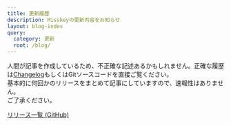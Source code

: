```yaml
---
title: 更新履歴
description: Misskeyの更新内容をお知らせ
layout: blog-index
query:
  category: 更新
  root: /blog/
---
```

人間が記事を作成しているため、不正確な記述あるかもしれません。正確な履歴は[Changelog](https://https://github.com/syuilo/misskey/blob/59cb7992e2d68529fcc4cc921e69349bad758594/CHANGELOG.md)もしくはGitソースコードを直接ご覧ください。  
基本的に何回かのリリースをまとめて記事にしていますので、速報性はありません。  
ご了承ください。

[リリース一覧 (GitHub)](https://github.com/syuilo/misskey/releases)
